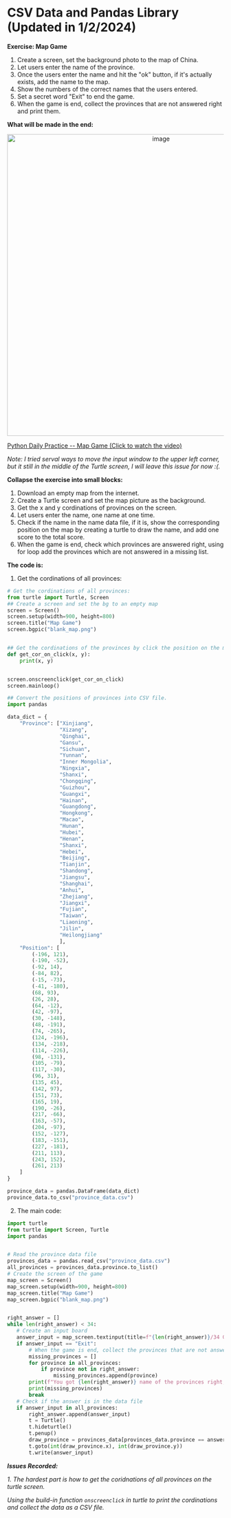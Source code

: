 # CSV Data and Pandas Library (Updated in 1/2/2024)

**Exercise: Map Game**

1. Create a screen, set the background photo to the map of China.
2. Let users enter the name of the province.
3. Once the users enter the name and hit the "ok" button, if it's actually exists, add the name to the map.
4. Show the numbers of the correct names that the users entered.
5. Set a secret word "Exit" to end the game.
6. When the game is end, collect the provinces that are not answered right and print them.

**What will be made in the end:**

<div align=center>
<img width="700" alt="image" src="https://github.com/ShiyuFan0820/PythonLearningNote/assets/149340606/4bcce553-ecde-474a-8200-df6a0fcb26d9">
</div>

[Python Daily Practice -- Map Game (Click to watch the video)](https://youtu.be/pAmmX2WsfeE)

_Note: I tried serval ways to move the input window to the upper left corner, but it still in the middle of the Turtle screen, I will leave this issue for now :(._

**Collapse the exercise into small blocks:**

1. Download an empty map from the internet.
2. Create a Turtle screen and set the map picture as the background.
3. Get the x and y cordinations of provinces on the screen.
4. Let users enter the name, one name at one time.
5. Check if the name in the name data file, if it is, show the corresponding position on the map by creating a turtle to draw the name, and add one score to the total score.
6. When the game is end, check which provinces are answered right, using for loop add the provinces which are not answered in a missing list.

**The code is:**

1. Get the cordinations of all provinces:
```py
# Get the cordinations of all provinces:
from turtle import Turtle, Screen
## Create a screen and set the bg to an empty map
screen = Screen()
screen.setup(width=900, height=800)
screen.title("Map Game")
screen.bgpic("blank_map.png")


## Get the cordinations of the provinces by click the position on the map
def get_cor_on_click(x, y):
    print(x, y)


screen.onscreenclick(get_cor_on_click)
screen.mainloop()

## Convert the positions of provinces into CSV file.
import pandas

data_dict = {
    "Province": ["Xinjiang",
                 "Xizang",
                 "Qinghai",
                 "Gansu",
                 "Sichuan",
                 "Yunnan",
                 "Inner Mongolia",
                 "Ningxia",
                 "Shanxi",
                 "Chongqing",
                 "Guizhou",
                 "Guangxi",
                 "Hainan",
                 "Guangdong",
                 "Hongkong",
                 "Macao",
                 "Hunan",
                 "Hubei",
                 "Henan",
                 "Shanxi",
                 "Hebei",
                 "Beijing",
                 "Tianjin",
                 "Shandong",
                 "Jiangsu",
                 "Shanghai",
                 "Anhui",
                 "Zhejiang",
                 "Jiangxi",
                 "Fujian",
                 "Taiwan",
                 "Liaoning",
                 "Jilin",
                 "Heilongjiang"
                 ],
    "Position": [
        (-196, 121),
        (-190, -52),
        (-92, 14),
        (-84, 82),
        (-15, -73),
        (-41, -180),
        (68, 93),
        (26, 28),
        (64, -12),
        (42, -97),
        (30, -148),
        (48, -191),
        (74, -265),
        (124, -196),
        (134, -218),
        (114, -226),
        (98, -131),
        (105, -79),
        (117, -30),
        (96, 31),
        (135, 45),
        (142, 97),
        (151, 73),
        (165, 19),
        (190, -26),
        (217, -66),
        (163, -57),
        (204, -97),
        (152, -127),
        (183, -151),
        (227, -181),
        (211, 113),
        (243, 152),
        (261, 213)
    ]
}

province_data = pandas.DataFrame(data_dict)
province_data.to_csv("province_data.csv")
```

2. The main code:
 ```py
import turtle
from turtle import Screen, Turtle
import pandas


# Read the province data file
provinces_data = pandas.read_csv("province_data.csv")
all_provinces = provinces_data.province.to_list()
# Create the screen of the game
map_screen = Screen()
map_screen.setup(width=900, height=800)
map_screen.title("Map Game")
map_screen.bgpic("blank_map.png")


right_answer = []
while len(right_answer) < 34:
    # Create an input board
    answer_input = map_screen.textinput(title=f"{len(right_answer)}/34 Guess the Provinces", prompt="What's the name of the provinces?").title()
    if answer_input == "Exit":
        # When the game is end, collect the provinces that are not answered right
        missing_provinces = []
        for province in all_provinces:
            if province not in right_answer:
                missing_provinces.append(province)
        print(f"You got {len(right_answer)} name of the provinces right, but still get {len(missing_provinces)} provinces to learn.")
        print(missing_provinces)
        break
    # Check if the answer is in the data file
    if answer_input in all_provinces:
        right_answer.append(answer_input)
        t = Turtle()
        t.hideturtle()
        t.penup()
        draw_province = provinces_data[provinces_data.province == answer_input]
        t.goto(int(draw_province.x), int(draw_province.y))
        t.write(answer_input)

 ```

_**Issues Recorded:**_

_1. The hardest part is how to get the coridnations of all provinces on the turtle screen._  

_Using the build-in function `onscreenclick` in turtle to print the cordinations and collect the data as a CSV file._


   
